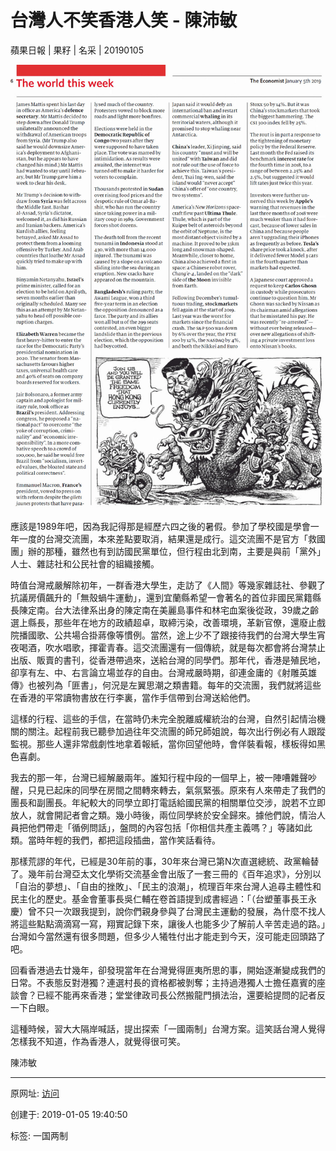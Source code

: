 # 台灣人不笑香港人笑 - 陳沛敏

蘋果日報 | 果籽 | 名采 | 20190105

![图20190105-2香港台湾](图20190105-2香港台湾.jpg)

應該是1989年吧，因為我記得那是經歷六四之後的暑假。參加了學校國是學會一年一度的台灣交流團，本來差點要取消，結果還是成行。這交流團不是官方「救國團」辦的那種，雖然也有到訪國民黨單位，但行程由北到南，主要是與前「黨外」人士、雜誌社和公民社會的組織接觸。  

時值台灣戒嚴解除初年，一群香港大學生，走訪了《人間》等幾家雜誌社、參觀了抗議房價飆升的「無殼蝸牛運動」，還到宜蘭縣希望一會著名的首位非國民黨籍縣長陳定南。台大法律系出身的陳定南在美麗島事件和林宅血案後從政，39歲之齡選上縣長，那些年在地方的政績超卓，取締污染，改善環境，革新官僚，還廢止戲院播國歌、公共場合掛蔣像等慣例。當然，途上少不了跟接待我們的台灣大學生宵夜喝酒，吹水唱歌，揮霍青春。這交流團還有一個傳統，就是每次都會將台灣禁止出版、販賣的書刊，從香港帶過來，送給台灣的同學們。那年代，香港是殖民地，卻享有左、中、右言論立場並存的自由。台灣戒嚴時期，卻連金庸的《射雕英雄傳》也被列為「匪書」，何況是左翼思潮之類書籍。每年的交流團，我們就將這些在香港的平常讀物書放在行李裏，當作手信帶到台灣送給他們。  

這樣的行程、這些的手信，在當時仍未完全脫離威權統治的台灣，自然引起情治機關的關注。起程前我已聽參加過往年交流團的師兄師姐說，每次出行例必有人跟蹤監視。那些人還非常戲劇性地拿着報紙，當你回望他時，會佯裝看報，樣板得如黑色喜劇。  

我去的那一年，台灣已經解嚴兩年。誰知行程中段的一個早上，被一陣嘈雜聲吵醒，只見已起床的同學在房間之間轉來轉去，氣氛緊張。原來有人來帶走了我們的團長和副團長。年紀較大的同學立即打電話給國民黨的相關單位交涉，說若不立即放人，就會開記者會之類。幾小時後，兩位同學終於安全歸來。據他們說，情治人員把他們帶走「循例問話」，盤問的內容包括「你相信共產主義嗎？」等諸如此類。當時年輕的我們，都把這段插曲，當作笑話看待。  

那樣荒謬的年代，已經是30年前的事，30年來台灣已第N次直選總統、政黨輪替了。幾年前台灣亞太文化學術交流基金會出版了一套三冊的《百年追求》，分別以「自治的夢想」、「自由的挫敗」、「民主的浪潮」，梳理百年來台灣人追尋主體性和民主化的歷史。基金會董事長吳仁輔在卷首語提到成書經過：「（台塑董事長王永慶）曾不只一次跟我提到，說你們親身參與了台灣民主運動的發展，為什麼不找人將這些點點滴滴寫一寫，翔實記錄下來，讓後人也能多少了解前人辛苦走過的路。」台灣如今當然還有很多問題，但多少人犧牲付出才能走到今天，沒可能走回頭路了吧。  

回看香港過去廿幾年，卻發現當年在台灣覺得匪夷所思的事，開始逐漸變成我們的日常。不表態反對港獨？連選村長的資格都被剝奪；主持過港獨人士擔任嘉賓的座談會？已經不能再來香港；堂堂律政司長公然搬龍門損法治，還要給提問的記者反一下白眼。  

這種時候，習大大隔岸喊話，提出探索「一國兩制」台灣方案。這笑話台灣人覺得怎樣我不知道，作為香港人，就覺得很可笑。

陳沛敏

---------------------------------------------------


原网址: [访问](https://hk.lifestyle.appledaily.com/lifestyle/columnist/%E9%99%B3%E6%B2%9B%E6%95%8F/daily/article/20190105/20583907)

创建于: 2019-01-05 19:40:50

标签: 一国两制

